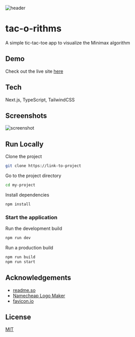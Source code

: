 ![header](https://github.com/cblanken/tic-tac-toe/assets/19908880/a8324a13-4ad3-4f7b-975f-195b2f1dba0c)

# tac-o-rithms
A simple tic-tac-toe app to visualize the Minimax algorithm

## Demo
Check out the live site [here](https://tic-tac-toe-cblanken.vercel.app)

## Tech 
Next.js, TypeScript, TailwindCSS

## Screenshots
![screenshot](https://github.com/cblanken/tic-tac-toe/assets/19908880/58752307-259f-4e1b-a67e-b9a1fc655552)


## Run Locally
Clone the project
```bash
git clone https://link-to-project
```

Go to the project directory
```bash
cd my-project
```

Install dependencies
```bash
npm install
```

### Start the application
Run the development build
```bash
npm run dev
```

Run a production build
```bash
npm run build
npm run start
```

## Acknowledgements
- [readme.so](https://readme.so)
- [Namecheap Logo Maker](https://www.namecheap.com/logo-maker/)
- [favicon.io](https://favicon.io)


## License
[MIT](https://choosealicense.com/licenses/mit/)

